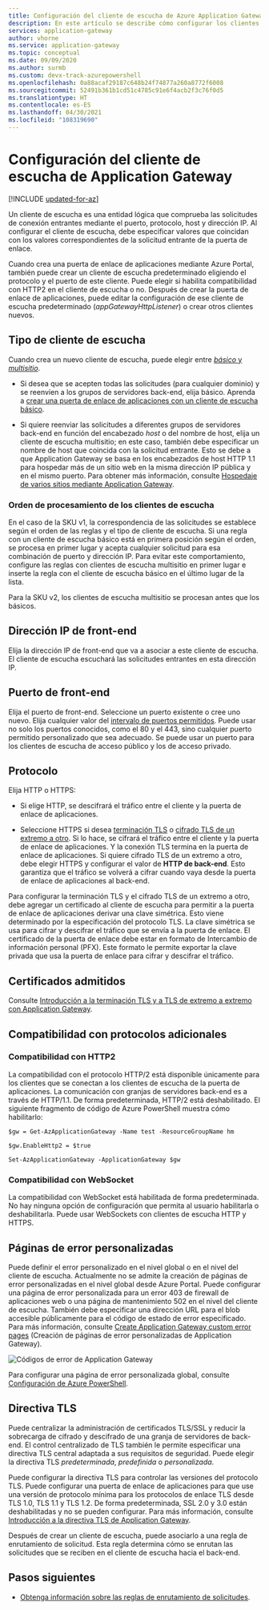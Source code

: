 ```yaml
---
title: Configuración del cliente de escucha de Azure Application Gateway
description: En este artículo se describe cómo configurar los clientes de escucha de Azure Application Gateway.
services: application-gateway
author: vhorne
ms.service: application-gateway
ms.topic: conceptual
ms.date: 09/09/2020
ms.author: surmb
ms.custom: devx-track-azurepowershell
ms.openlocfilehash: 0a88acaf29187c648b24f74877a260a8772f6008
ms.sourcegitcommit: 52491b361b1cd51c4785c91e6f4acb2f3c76f0d5
ms.translationtype: HT
ms.contentlocale: es-ES
ms.lasthandoff: 04/30/2021
ms.locfileid: "108319690"
---
```

# <a name="application-gateway-listener-configuration"></a>Configuración del cliente de escucha de Application Gateway

[!INCLUDE [updated-for-az](../../includes/updated-for-az.md)]

Un cliente de escucha es una entidad lógica que comprueba las solicitudes de conexión entrantes mediante el puerto, protocolo, host y dirección IP. Al configurar el cliente de escucha, debe especificar valores que coincidan con los valores correspondientes de la solicitud entrante de la puerta de enlace.

Cuando crea una puerta de enlace de aplicaciones mediante Azure Portal, también puede crear un cliente de escucha predeterminado eligiendo el protocolo y el puerto de este cliente. Puede elegir si habilita compatibilidad con HTTP2 en el cliente de escucha o no. Después de crear la puerta de enlace de aplicaciones, puede editar la configuración de ese cliente de escucha predeterminado (*appGatewayHttpListener*) o crear otros clientes nuevos.

## <a name="listener-type"></a>Tipo de cliente de escucha

Cuando crea un nuevo cliente de escucha, puede elegir entre [*básico* y *multisitio*](./application-gateway-components.md#types-of-listeners).

- Si desea que se acepten todas las solicitudes (para cualquier dominio) y se reenvíen a los grupos de servidores back-end, elija básico. Aprenda a [crear una puerta de enlace de aplicaciones con un cliente de escucha básico](./quick-create-portal.md).

- Si quiere reenviar las solicitudes a diferentes grupos de servidores back-end en función del encabezado *host* o del nombre de host, elija un cliente de escucha multisitio; en este caso, también debe especificar un nombre de host que coincida con la solicitud entrante. Esto se debe a que Application Gateway se basa en los encabezados de host HTTP 1.1 para hospedar más de un sitio web en la misma dirección IP pública y en el mismo puerto. Para obtener más información, consulte [Hospedaje de varios sitios mediante Application Gateway](multiple-site-overview.md).

### <a name="order-of-processing-listeners"></a>Orden de procesamiento de los clientes de escucha

En el caso de la SKU v1, la correspondencia de las solicitudes se establece según el orden de las reglas y el tipo de cliente de escucha. Si una regla con un cliente de escucha básico está en primera posición según el orden, se procesa en primer lugar y acepta cualquier solicitud para esa combinación de puerto y dirección IP. Para evitar este comportamiento, configure las reglas con clientes de escucha multisitio en primer lugar e inserte la regla con el cliente de escucha básico en el último lugar de la lista.

Para la SKU v2, los clientes de escucha multisitio se procesan antes que los básicos.

## <a name="front-end-ip-address"></a>Dirección IP de front-end

Elija la dirección IP de front-end que va a asociar a este cliente de escucha. El cliente de escucha escuchará las solicitudes entrantes en esta dirección IP.

## <a name="front-end-port"></a>Puerto de front-end

Elija el puerto de front-end. Seleccione un puerto existente o cree uno nuevo. Elija cualquier valor del [intervalo de puertos permitidos](./application-gateway-components.md#ports). Puede usar no solo los puertos conocidos, como el 80 y el 443, sino cualquier puerto permitido personalizado que sea adecuado. Se puede usar un puerto para los clientes de escucha de acceso público y los de acceso privado.

## <a name="protocol"></a>Protocolo

Elija HTTP o HTTPS:

- Si elige HTTP, se descifrará el tráfico entre el cliente y la puerta de enlace de aplicaciones.

- Seleccione HTTPS si desea [terminación TLS](features.md#secure-sockets-layer-ssltls-termination) o [cifrado TLS de un extremo a otro](./ssl-overview.md). Si lo hace, se cifrará el tráfico entre el cliente y la puerta de enlace de aplicaciones. Y la conexión TLS termina en la puerta de enlace de aplicaciones. Si quiere cifrado TLS de un extremo a otro, debe elegir HTTPS y configurar el valor de **HTTP de back-end**. Esto garantiza que el tráfico se volverá a cifrar cuando vaya desde la puerta de enlace de aplicaciones al back-end.


Para configurar la terminación TLS y el cifrado TLS de un extremo a otro, debe agregar un certificado al cliente de escucha para permitir a la puerta de enlace de aplicaciones derivar una clave simétrica. Esto viene determinado por la especificación del protocolo TLS. La clave simétrica se usa para cifrar y descifrar el tráfico que se envía a la puerta de enlace. El certificado de la puerta de enlace debe estar en formato de Intercambio de información personal (PFX). Este formato le permite exportar la clave privada que usa la puerta de enlace para cifrar y descifrar el tráfico.

## <a name="supported-certificates"></a>Certificados admitidos

Consulte [Introducción a la terminación TLS y a TLS de extremo a extremo con Application Gateway](ssl-overview.md#certificates-supported-for-tls-termination).

## <a name="additional-protocol-support"></a>Compatibilidad con protocolos adicionales

### <a name="http2-support"></a>Compatibilidad con HTTP2

La compatibilidad con el protocolo HTTP/2 está disponible únicamente para los clientes que se conectan a los clientes de escucha de la puerta de aplicaciones. La comunicación con granjas de servidores back-end es a través de HTTP/1.1. De forma predeterminada, HTTP/2 está deshabilitado. El siguiente fragmento de código de Azure PowerShell muestra cómo habilitarlo:

```azurepowershell
$gw = Get-AzApplicationGateway -Name test -ResourceGroupName hm

$gw.EnableHttp2 = $true

Set-AzApplicationGateway -ApplicationGateway $gw
```

### <a name="websocket-support"></a>Compatibilidad con WebSocket

La compatibilidad con WebSocket está habilitada de forma predeterminada. No hay ninguna opción de configuración que permita al usuario habilitarla o deshabilitarla. Puede usar WebSockets con clientes de escucha HTTP y HTTPS.

## <a name="custom-error-pages"></a>Páginas de error personalizadas

Puede definir el error personalizado en el nivel global o en el nivel del cliente de escucha. Actualmente no se admite la creación de páginas de error personalizadas en el nivel global desde Azure Portal. Puede configurar una página de error personalizada para un error 403 de firewall de aplicaciones web o una página de mantenimiento 502 en el nivel del cliente de escucha. También debe especificar una dirección URL para el blob accesible públicamente para el código de estado de error especificado. Para más información, consulte [Create Application Gateway custom error pages](./custom-error.md) (Creación de páginas de error personalizadas de Application Gateway).

![Códigos de error de Application Gateway](/azure/application-gateway/media/custom-error/ag-error-codes.png)

Para configurar una página de error personalizada global, consulte [Configuración de Azure PowerShell](./custom-error.md#azure-powershell-configuration).

## <a name="tls-policy"></a>Directiva TLS

Puede centralizar la administración de certificados TLS/SSL y reducir la sobrecarga de cifrado y descifrado de una granja de servidores de back-end. El control centralizado de TLS también le permite especificar una directiva TLS central adaptada a sus requisitos de seguridad. Puede elegir la directiva TLS *predeterminada*, *predefinida* o *personalizada*.

Puede configurar la directiva TLS para controlar las versiones del protocolo TLS. Puede configurar una puerta de enlace de aplicaciones para que use una versión de protocolo mínima para los protocolos de enlace TLS desde TLS 1.0, TLS 1.1 y TLS 1.2. De forma predeterminada, SSL 2.0 y 3.0 están deshabilitadas y no se pueden configurar. Para más información, consulte [Introducción a la directiva TLS de Application Gateway](./application-gateway-ssl-policy-overview.md).

Después de crear un cliente de escucha, puede asociarlo a una regla de enrutamiento de solicitud. Esta regla determina cómo se enrutan las solicitudes que se reciben en el cliente de escucha hacia el back-end.

## <a name="next-steps"></a>Pasos siguientes

- [Obtenga información sobre las reglas de enrutamiento de solicitudes](configuration-request-routing-rules.md).
